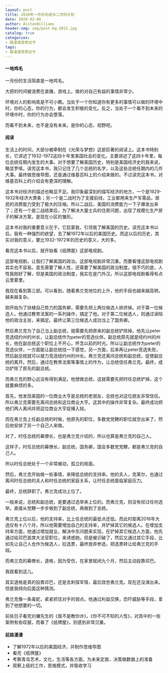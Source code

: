 ```yaml
---
layout: post
title: 2020年一月份总结与二月份计划
date: 2020-02-06
author: AlstonWilliams
header-img: img/post-bg-2015.jpg
catalog: true
categories:
- 路漫漫其修远兮
tags:
- 路漫漫其修远兮
---
```


#### 一地鸡毛

一月份的生活简直是一地鸡毛。

大把的时间被浪费在直播，游戏上。做的对自己有益的事情非常少。

环境对人的影响真是不可小瞧。当处于一个你知道你有更多的事情可以做的环境中时，你的心态，你的行为，都会发生积极的变化。反之，当处于一个看不到未来的环境中时，你的行为亦会堕落。

而看不到未来，也不是没有未来。是你的心态，视野吧。

#### 阅读

生活上的时间，大部分被牵制在《光荣与梦想》这部巨著的阅读上。这本书特别长，它讲述了1932-1972这四十年里美国社会的变化。主要讲述了这四十年里，每位总统任期内发生的大事。对于想要了解美国历史，特别是美国经济史的我来说，略显罗嗦。读完这本书，我只记住了几个总统的名字，以及这些总统任期内的几件大事。最终做思维导图，还是通过维基百科上的介绍来做的。不过读完这本书，对维基百科上的介绍会有更深的理解。

这本书对经济的描述也略显不足。我印象最深刻的描写经济的地方，一个是1929-1932年经济大萧条；另一个是二战时为了支援前线，工业都用来生产军需品，居民的消费能力受到了极大的压缩。所以二战后，美国的消费能力一下子爆发出来了；还有一个是二战结束后，为了解决大量士兵的住房问题，出现了规模化生产房子的解决方案，是现在小区的雏形。

这本书对我的重要意义在于，它启蒙我，引领我了解美国的历史。读完这本书以后，我有一种强烈的欲望，去了解1972年以后的美国历史。而这以后的历史，其实对我的意义，要比1932-1972年的历史的意义，大的多。

看完这本书以后，就开始看《纸牌屋》这部电视剧。

这部电视剧，让我们了解美国的政治。这部电视剧非常沉重。而要看懂这部电视剧其实也不容易。首先需要了解人性，还需要了解美国的政治制度。很不巧的是，人性我刚好了解，但是美国的政治制度，我实在是门外汉。所以这部电视剧看得有点云里雾里。

我现在看到第三部。可以看到，随着弗兰克地位的上升，他的手段也越来越高明，越来越复杂。

刚开始为了扶植自己势力的国务卿，需要先把上两位候选人排挤掉。对于第一位候选人，他通过教育法案的一系列操作，搞定了他。对于第二位候选人，则通过诬陷他的政治主张，来搞定。最终让第三位候选人成功当上了国务卿。

然后弗兰克为了自己当上副总统，就需要先把原来的副总统铲除掉。他先让peter竞选纽约州的州长，让副总统作为peter的竞选伙伴。副总统原先就是纽约州的州长，他在副总统这个职位上不开心，怀念以前的时光。所以让副总统作为peter的竞选伙伴，一方面能让副总统找一下感觉，另一方面，后来再让peter竞选失败，然后副总统就可以接力竞选纽约州的州长。弗兰克还离间总统和副总统，促使副总统的离开。然后，通过在教育法案等事情上的作为，让总统信任弗兰克。最终，成功铲除了原先的副总统。

而弗兰克的野心远没有得到满足。他想做总统，这就需要先把时任总统铲掉。这个就要麻烦的多。

首先，他发现美国的一位商业大亨是总统的老朋友，总统也对这位朋友非常信任。所以弗兰克需要先离间总统和这位商业大亨。这其中的操作非常复杂。最终成功把他们两人离间并把这位商业大亨捉捕入狱。

而在弗兰克上任副总统的时候，他原先的职位，多数党党鞭的职位就空出来了，然后他安排了另一个自己人来做。

对了，时任总统的幕僚长，也是弗兰克介绍的，所以也算是弗兰克的自己人。

这样子，时任总统的幕僚长，副总统，国务卿，国会多数党党鞭，都是弗兰克的自己人。

所以时任总统处于一个非常被动，孤立的局面。

然后，弗兰克开始做一些事情，来降低总统的支持率。他的夫人，克莱尔，也通过离间时任总统的夫人和时任总统的家庭关系，让时任总统面临家庭压力。

最终，总统辞职了。弗兰克成功上位了。

一般来说，总统和副总统，是要通过选举来上位的。而弗兰克，则没有经过任何选举。直接从党鞭一步步做到了副总统，再做到了总统。

弗兰克上位以后，他的支持率，比上任总统的最低点还低。而此时距离2016年大选仅有十八个月，所以他需要增加自己的支持率，并铲掉其它的候选人。在增加支持率方面，他通过增加就业，解决中东问题来实现。在铲掉其它候选人方面，他先通过给邓巴首席大法官职位，来诱惑她。但是被识破了，然后又通过其它手段，比如先让自己人也作为候选人，拉选票，最终放弃参选，把选票转让给弗兰克的手段。

而弗兰克的幕僚长，道格，因为受伤，在家里赋闲九个月，然后主动投靠邓巴。

我就看到这儿。

其实道格是真的投靠邓巴，还是去刺探军情，最后效忠弗兰克。现在还没演出来。但是我倾向后面这种猜测。

弗兰克像一条毒蛇，紧紧抓住对手的弱点。他通过利益交换，恐吓威胁等手段，拿到了他想要的一切。

前些日子看完刘墉先生的《我不是教你诈》，《你不可不知的人性》，对其中的一些案例有些叹服，而看了《纸牌屋》，则感到非常沉重。

#### 前路漫漫

- 了解1972年以后的美国经济，并制作思维导图
- 看完《纸牌屋》
- 考察青岛艺术，文化，生活等各方面，为未来定居，决策做数据上的准备
- 观察上级的工作，思维模式，并吸收学习
